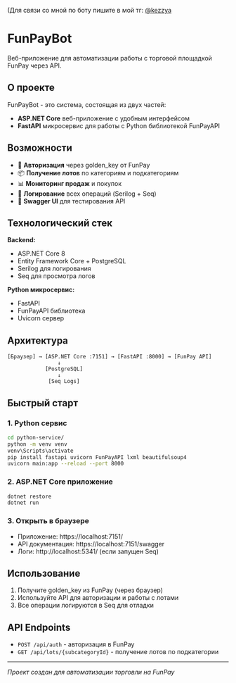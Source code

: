 (Для связи со мной по боту пишите в мой тг: [@kezzya](t.me/kezzya)
 
 # FunPayBot

Веб-приложение для автоматизации работы с торговой площадкой FunPay через API.

## О проекте

FunPayBot - это система, состоящая из двух частей:
- **ASP.NET Core** веб-приложение с удобным интерфейсом
- **FastAPI** микросервис для работы с Python библиотекой FunPayAPI

## Возможности

- 🔐 **Авторизация** через golden_key от FunPay
- 📦 **Получение лотов** по категориям и подкатегориям
- 📊 **Мониторинг продаж** и покупок
- 📝 **Логирование** всех операций (Serilog + Seq)
- 🎯 **Swagger UI** для тестирования API

## Технологический стек

**Backend:**
- ASP.NET Core 8
- Entity Framework Core + PostgreSQL
- Serilog для логирования
- Seq для просмотра логов

**Python микросервис:**
- FastAPI
- FunPayAPI библиотека
- Uvicorn сервер

## Архитектура

```
[Браузер] → [ASP.NET Core :7151] → [FastAPI :8000] → [FunPay API]
                ↓
            [PostgreSQL]
                ↓
             [Seq Logs]
```

## Быстрый старт

### 1. Python сервис
```bash
cd python-service/
python -m venv venv
venv\Scripts\activate
pip install fastapi uvicorn FunPayAPI lxml beautifulsoup4
uvicorn main:app --reload --port 8000
```

### 2. ASP.NET Core приложение
```bash
dotnet restore
dotnet run
```

### 3. Открыть в браузере
- Приложение: https://localhost:7151/
- API документация: https://localhost:7151/swagger
- Логи: http://localhost:5341/ (если запущен Seq)

## Использование

1. Получите golden_key из FunPay (через браузер)
2. Используйте API для авторизации и работы с лотами
3. Все операции логируются в Seq для отладки

## API Endpoints

- `POST /api/auth` - авторизация в FunPay
- `GET /api/lots/{subcategoryId}` - получение лотов по подкатегории

---

*Проект создан для автоматизации торговли на FunPay*
